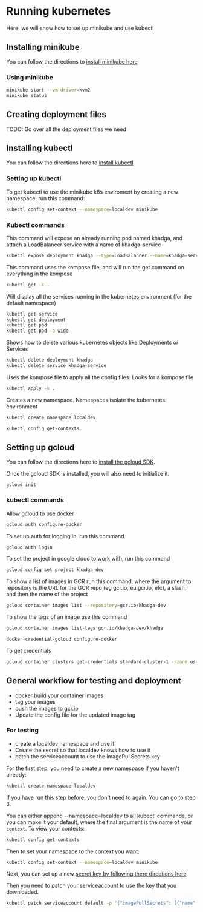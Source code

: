 # Running kubernetes

Here, we will show how to set up minikube and use kubectl

## Installing minikube

You can follow the directions to [install minikube here][-minikube]

### Using minikube

```bash
minikube start --vm-driver=kvm2
minikube status
```

## Creating deployment files

TODO: Go over all the deployment files we need


## Installing kubectl

You can follow the directions here to [install kubectl][-kubectl]

### Setting up kubectl

To get kubectl to use the minikube k8s enviroment by creating a new namespace, run this command:

```bash
kubectl config set-context --namespace=localdev minikube
```

### Kubectl commands

This command will expose an already running pod named khadga, and attach a LoadBalancer service
with a name of khadga-service

```bash
kubectl expose deployment khadga --type=LoadBalancer --name=khadga-service 
```

This command uses the kompose file, and will run the get command on everything in the kompose

```bash
kubectl get -k . 
```

Will display all the services running in the kubernetes environment (for the default namespace)

```bash
kubectl get service
kubectl get deployment
kubectl get pod
kubectl get pod -o wide 
```

Shows how to delete various kubernetes objects like Deployments or Services

```bash
kubectl delete deployment khadga
kubectl delete service khadga-service 
```

Uses the kompose file to apply all the config files.  Looks for a kompose file

```bash
kubectl apply -k . 
```

Creates a new namespace.  Namespaces isolate the kubernetes environment

```bash
kubectl create namespace localdev 
```
```bash
kubectl config get-contexts 
```

## Setting up gcloud

You can follow the directions here to [install the gcloud SDK][-gcloud-sdk].

Once the gcloud SDK is installed, you will also need to initialize it.

```
gcloud init
```

### kubectl commands

Allow gcloud to use docker

```bash
gcloud auth configure-docker
```

To set up auth for logging in, run this command.

```bash
gcloud auth login
```

To set the project in google cloud to work with, run this command


```bash
gcloud config set project khadga-dev
```

To show a list of images in GCR run this command, where the argument to repository is the URL for
the GCR repo (eg gcr.io, eu.gcr.io, etc), a slash, and then the name of the project

```bash
gcloud container images list --repository=gcr.io/khadga-dev
```

To show the tags of an image use this command

```bash
gcloud container images list-tags gcr.io/khadga-dev/khadga
```


```bash
docker-credential-gcloud configure-docker
```

To get credentials 

```bash
gcloud container clusters get-credentials standard-cluster-1 --zone us-central1-a --project khadga-dev
```

## General workflow for testing and deployment

- docker build your container images
- tag your images
- push the images to gcr.io
- Update the config file for the updated image tag


### For testing

- create a localdev namespace and use it
- Create the secret so that localdev knows how to use it
- patch the serviceaccount to use the imagePullSecrets key


For the first step, you need to create a new namespace if you haven't already:

```bash
kubectl create namespace localdev
```

If you have run this step before, you don't need to again.  You can go to step 3.

You can either append --namespace=localdev to all kubectl commands, or you can make it your default,
where the final argument is the name of your `context`.  To view your contexts:

```bash
kubectl config get-contexts
```

Then to set your namespace to the context you want:

```bash
kubectl config set-context --namespace=localdev minikube
```

Next, you can set up a new [secret key by following there directions here][-gcr-secret]

Then you need to patch your serviceaccount to use the key that you downloaded.

```bash
kubectl patch serviceaccount default -p '{"imagePullSecrets": [{"name": "gcr-json-key"}]}'
```

[-gcloud-sdk]: https://cloud.google.com/sdk/install
[-minikube]: https://kubernetes.io/docs/tasks/tools/install-minikube/
[-kubectl]: https://kubernetes.io/docs/tasks/tools/install-kubectl/
[-gcr-secret]: https://blog.container-solutions.com/using-google-container-registry-with-kubernetes